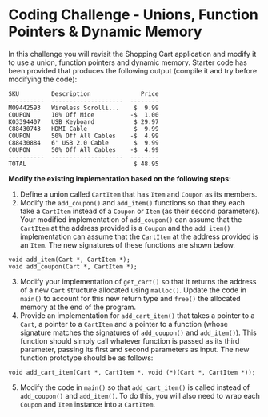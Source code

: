 # Coding Challenge - Unions, Function Pointers & Dynamic Memory

In this challenge you will revisit the Shopping Cart application and modify it to use a union, function pointers and dynamic memory.  Starter code has been provided that produces the following output (compile it and try before modifying the code):

~~~~~
SKU         Description              Price
----------  --------------------  --------
MO9442593   Wireless Scrolli...    $  9.99
COUPON      10% Off Mice          -$  1.00
KO3394407   USB Keyboard           $ 29.97
C88430743   HDMI Cable             $  9.99
COUPON      50% Off All Cables    -$  4.99
C88430884   6' USB 2.0 Cable       $  9.99
COUPON      50% Off All Cables    -$  4.99
----------  --------------------  --------
TOTAL                              $ 48.95
~~~~~

**Modify the existing implementation based on the following steps:**
1. Define a union called `CartItem` that has `Item` and `Coupon` as its members.
2. Modify the `add_coupon()` and `add_item()` functions so that they each take a `CartItem` instead of a `Coupon` or `Item` (as their second parameters).  Your modified implementation of `add_coupon()` can assume that the `CartItem` at the address provided is a `Coupon` and the `add_item()` implementation can assume that the `CartItem` at the address provided is an `Item`. The new signatures of these functions are shown below.
~~~~~
void add_item(Cart *, CartItem *);
void add_coupon(Cart *, CartItem *);
~~~~~
3. Modify your implementation of `get_cart()` so that it returns the address of a new `Cart` structure allocated using `malloc()`.  Update the code in `main()` to account for this new return type and `free()` the allocated memory at the end of the program.
4. Provide an implementation for `add_cart_item()` that takes a pointer to a `Cart`, a pointer to a `CartItem` and a pointer to a function (whose signature matches the signatures of `add_coupon()` and `add_item()`). This function should simply call whatever function is passed as its third parameter, passing its first and second parameters as input. The new function prototype should be as follows:
~~~~~
void add_cart_item(Cart *, CartItem *, void (*)(Cart *, CartItem *)); 
~~~~~
5. Modify the code in `main()` so that `add_cart_item()` is called instead of `add_coupon()` and `add_item()`. To do this, you will also need to wrap each `Coupon` and `Item` instance into a `CartItem`.
